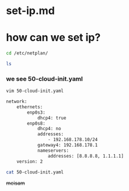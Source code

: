 # set-ip.md

# how can we set ip?

```bash 
cd /etc/netplan/
```
```bash
ls 
```
### we see 50-cloud-init.yaml

```bash
vim 50-cloud-init.yaml
```
```bash 
network:
    ethernets:
        enp0s3:
            dhcp4: true
        enp0s8:
            dhcp4: no
            addresses:
                - 192.168.178.10/24
            gateway4: 192.168.178.1
            nameservers:
                addresses: [8.8.8.8, 1.1.1.1]
    version: 2
```
```bash
cat 50-cloud-init.yaml
```
~~meisam~~
